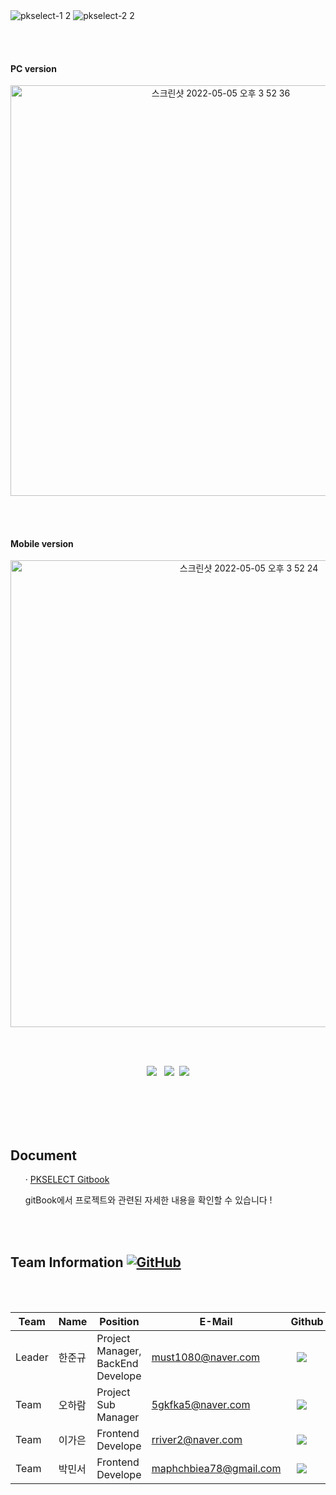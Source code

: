 
 <br></br>
  <br></br>
  
  ![pkselect-1 2](https://user-images.githubusercontent.com/82457928/166879369-61cb268e-29c9-454c-992e-0242bd2e134a.jpg)
![pkselect-2 2](https://user-images.githubusercontent.com/82457928/166879373-8afdc12e-e84c-4abc-b475-bb6dea40f3a6.jpg)

  
 <br></br>
 
<h4>PC version</h4>
 <p align="center">
<img width="657" alt="스크린샷 2022-05-05 오후 3 52 36" src="https://user-images.githubusercontent.com/82457928/166875112-2f4adb28-7168-4c54-a33a-6b1d27cfd891.png">
</p>
 <br></br>

<h4>Mobile version</h4>
<p align="center">
<img width="747" alt="스크린샷 2022-05-05 오후 3 52 24" src="https://user-images.githubusercontent.com/82457928/166875120-4e80f395-2718-46de-8b2a-fc9814632767.png">

</p>

<br></br>
 <p align = "center">
	<img src="https://img.shields.io/badge/Flask-3766AB?style=for-the-badge&logo=Flask&logoColor=white"/></a> </a>&nbsp <img src="https://img.shields.io/badge/JavaScript-3766AB?style=for-the-badge&logo=JavaScript&logoColor=white"/></a> </a>&nbsp<img src="https://img.shields.io/badge/AWS-3766AB?style=for-the-badge&logo=AWS&logoColor=white"/>
	</p>
	
<br></br>
<br></br>

<h2> Document </h2>
<ul>
	&middot;
    <a href="https://doongu.gitbook.io/pk_select/">PKSELECT Gitbook </a>
	
gitBook에서 프로젝트와 관련된 자세한 내용을 확인할 수 있습니다 !
</ul>
<br></br>

<h2> Team Information <a href="https://github.com/osamhack2020/Web_Drawing-chat-consulation_Stones-in-greenhouse/blob/master/LICENSE"><img alt="GitHub" src="https://img.shields.io/github/license/osamhack2020/Web_Drawing-chat-consulation_Stones-in-greenhouse"></a></h2>




  <br></br>
<!--  아래는 Team INFORMATION 표-->

Team|Name|Position|E-Mail|Github|
---|---|---|---|---|
Leader|한준규|Project Manager, BackEnd Develope|must1080@naver.com|<a href="https://github.com/Haram0111"><img src="http://img.shields.io/badge/doongu-655ced?style=social&logo=github" style="height : auto; margin-left : 10px; margin-right : 10px;"/>
Team|오하람|Project Sub Manager|5gkfka5@naver.com|<a href="https://github.com/Haram0111"><img src="http://img.shields.io/badge/Haram0111-655ced?style=social&logo=github&color=informational" style="height : auto; margin-left : 10px; margin-right : 10px;"/>
Team|이가은|Frontend Develope|rriver2@naver.com|<a href="https://github.com/rriver2"><img src="http://img.shields.io/badge/rriver2-655ced?style=social&logo=github&color=informational" style="height : auto; margin-left : 10px; margin-right : 10px;"/>
Team|박민서|Frontend Develope|maphchbiea78@gmail.com|<a href="https://github.com/Verus0"><img src="http://img.shields.io/badge/Verus0-655ced?style=social&logo=github&color=informational" style="height : auto; margin-left : 10px; margin-right : 10px;"/>
	
 <br></br>
	 <br></br>
